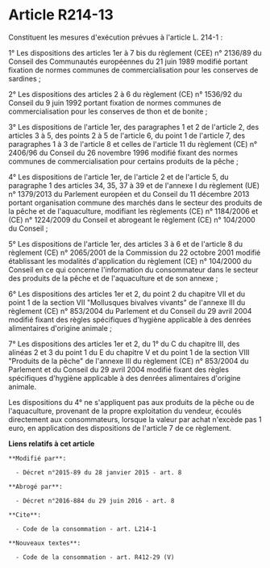 # Article R214-13

Constituent les mesures d'exécution prévues à l'article L. 214-1 : 

1° Les dispositions des articles 1er à 7 bis du règlement (CEE) n° 2136/89 du Conseil des Communautés européennes du 21 juin
1989 modifié portant fixation de normes communes de commercialisation pour les conserves de sardines ;

2° Les dispositions des articles 2 à 6 du règlement (CE) n° 1536/92 du Conseil du 9 juin 1992 portant fixation de normes
communes de commercialisation pour les conserves de thon et de bonite ; 

3° Les dispositions de l'article 1er, des paragraphes 1 et 2 de l'article 2, des articles 3 à 5, des points 2 à 5 de
l'article 6, du point 1 de l'article 7, des paragraphes 1 à 3 de l'article 8 et celles de l'article 11 du règlement (CE) n°
2406/96 du Conseil du 26 novembre 1996 modifié fixant des normes communes de commercialisation pour certains produits de la
pêche ;

4° Les dispositions de l'article 1er, de l'article 2 et de l'article 5, du paragraphe 1 des articles 34, 35, 37 à 39 et de
l'annexe I du règlement (UE) n° 1379/2013 du Parlement européen et du Conseil du 11 décembre 2013 portant organisation
commune des marchés dans le secteur des produits de la pêche et de l'aquaculture, modifiant les règlements (CE) n° 1184/2006
et (CE) n° 1224/2009 du Conseil et abrogeant le règlement (CE) n° 104/2000 du Conseil ;

5° Les dispositions de l'article 1er, des articles 3 à 6 et de l'article 8 du règlement (CE) n° 2065/2001 de la Commission du
22 octobre 2001 modifié établissant les modalités d'application du règlement (CE) n° 104/2000 du Conseil en ce qui concerne
l'information du consommateur dans le secteur des produits de la pêche et de l'aquaculture et de son annexe ;

6° Les dispositions des articles 1er et 2, du point 2 du chapitre VII et du point 1 de la section VII "Mollusques bivalves
vivants" de l'annexe III du règlement (CE) n° 853/2004 du Parlement et du Conseil du 29 avril 2004 modifié fixant des règles
spécifiques d'hygiène applicable à des denrées alimentaires d'origine animale ;

7° Les dispositions des articles 1er et 2, du 1° du C du chapitre III, des alinéas 2 et 3 du point 1 du E du chapitre V et du
point 1 de la section VIII "Produits de la pêche" de l'annexe III du règlement (CE) n° 853/2004 du Parlement et du Conseil du
29 avril 2004 modifié fixant des règles spécifiques d'hygiène applicable à des denrées alimentaires d'origine animale. 

Les dispositions du 4° ne s'appliquent pas aux produits de la pêche ou de l'aquaculture, provenant de la propre exploitation
du vendeur, écoulés directement aux consommateurs, lorsque la valeur par achat n'excède pas 1 euro, en application des
dispositions de l'article 7 de ce règlement.

**Liens relatifs à cet article**

	**Modifié par**:

	  - Décret n°2015-89 du 28 janvier 2015 - art. 8

	**Abrogé par**:

	  - Décret n°2016-884 du 29 juin 2016 - art. 8

	**Cite**:

	  - Code de la consommation - art. L214-1

	**Nouveaux textes**:

	  - Code de la consommation - art. R412-29 (V)
